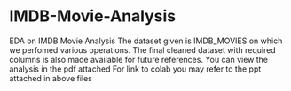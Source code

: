 # IMDB-Movie-Analysis
EDA on IMDB Movie Analysis
The dataset given is IMDB_MOVIES  on which we perfomed various operations.
The final cleaned dataset with required columns is also made available for future references.
You can view the analysis in the pdf attached
For link to colab you may refer to the ppt attached in above files
